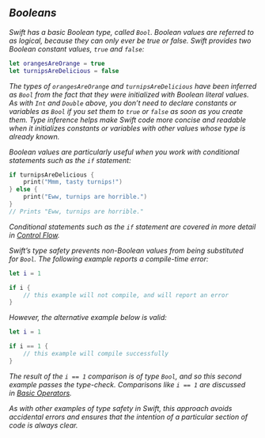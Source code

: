 ## *Booleans*

*Swift has a basic Boolean type, called `Bool`. Boolean values are referred to as logical, because they can only ever be true or false. Swift provides two Boolean constant values, `true` and `false`:*

```swift
let orangesAreOrange = true
let turnipsAreDelicious = false
```

*The types of `orangesAreOrange` and `turnipsAreDelicious` have been inferred as `Bool` from the fact that they were initialized with Boolean literal values. As with `Int` and `Double` above, you don’t need to declare constants or variables as `Bool` if you set them to `true` or `false` as soon as you create them. Type inference helps make Swift code more concise and readable when it initializes constants or variables with other values whose type is already known.*

*Boolean values are particularly useful when you work with conditional statements such as the `if` statement:*

```swift
if turnipsAreDelicious {
    print("Mmm, tasty turnips!")
} else {
    print("Eww, turnips are horrible.")
}
// Prints "Eww, turnips are horrible."
```

*Conditional statements such as the `if` statement are covered in more detail in [Control Flow](https://docs.swift.org/swift-book/LanguageGuide/ControlFlow.html).*

*Swift’s type safety prevents non-Boolean values from being substituted for `Bool`. The following example reports a compile-time error:*

```swift
let i = 1

if i {
    // this example will not compile, and will report an error
}
```

*However, the alternative example below is valid:*

```swift
let i = 1

if i == 1 {
    // this example will compile successfully
}
```

*The result of the `i == 1` comparison is of type `Bool`, and so this second example passes the type-check. Comparisons like `i == 1` are discussed in [Basic Operators](https://docs.swift.org/swift-book/LanguageGuide/BasicOperators.html).*

*As with other examples of type safety in Swift, this approach avoids accidental errors and ensures that the intention of a particular section of code is always clear.*


